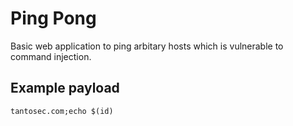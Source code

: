 # Ping Pong

Basic web application to ping arbitary hosts which is vulnerable to command injection.

## Example payload

```
tantosec.com;echo $(id)
```